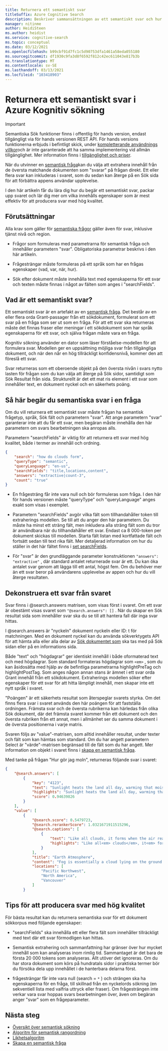 ```yaml
---
title: Returnera ett semantiskt svar
titleSuffix: Azure Cognitive Search
description: Beskriver sammansättningen av ett semantiskt svar och hur du får svar från en resultat uppsättning.
manager: nitinme
author: HeidiSteen
ms.author: heidist
ms.service: cognitive-search
ms.topic: conceptual
ms.date: 03/12/2021
ms.openlocfilehash: b99cbf91d7fc1c5d90753dfa1461a58eda055180
ms.sourcegitcommit: df1930c9fa3d8f6592f812c42ec611043e817b3b
ms.translationtype: MT
ms.contentlocale: sv-SE
ms.lasthandoff: 03/13/2021
ms.locfileid: "103418903"
---
```

# <a name="return-a-semantic-answer-in-azure-cognitive-search"></a>Returnera ett semantiskt svar i Azure Kognitiv sökning

> [!IMPORTANT]
> Semantiska Sök funktioner finns i offentlig för hands version, endast tillgängligt via för hands versionen REST API. För hands versions funktionerna erbjuds i befintligt skick, under [kompletterande användnings villkor](https://azure.microsoft.com/support/legal/preview-supplemental-terms/)och är inte garanterade att ha samma implementering vid allmän tillgänglighet. Mer information finns i [tillgänglighet och priser](semantic-search-overview.md#availability-and-pricing).

När du utvinner en [semantisk fråga](semantic-how-to-query-request.md)kan du välja att extrahera innehåll från de översta matchande dokumenten som "svarar" på frågan direkt. Ett eller flera svar kan inkluderas i svaret, som du sedan kan återge på en Sök sida för att förbättra appens användar upplevelse.

I den här artikeln får du lära dig hur du begär ett semantiskt svar, packar upp svaret och lär dig mer om vilka innehålls egenskaper som är mest effektiv för att producera svar med hög kvalitet.

## <a name="prerequisites"></a>Förutsättningar

Alla krav som gäller för [semantiska frågor](semantic-how-to-query-request.md) gäller även för svar, inklusive tjänst nivå och region.

+ Frågor som formuleras med parametrarna för semantisk fråga och innehåller parametern "svar". Obligatoriska parametrar beskrivs i den här artikeln.

+ Frågesträngar måste formuleras på ett språk som har en frågas egenskaper (vad, var, när, hur).

+ Sök efter dokument måste innehålla text med egenskaperna för ett svar och texten måste finnas i något av fälten som anges i "searchFields".

## <a name="what-is-a-semantic-answer"></a>Vad är ett semantiskt svar?

Ett semantiskt svar är en artefakt av en [semantisk fråga](semantic-how-to-query-request.md). Det består av en eller flera orda Grant-passager från ett sökdokument, formulerat som ett svar på en fråga som ser ut som en fråga. För att ett svar ska returneras måste det finnas fraser eller meningar i ett sökdokument som har språk egenskaperna för ett svar, och själva frågan måste vara en fråga.

Kognitiv sökning använder en dator som läser förståelse-modellen för att formulera svar. Modellen ger en uppsättning möjliga svar från tillgängliga dokument, och när den når en hög tillräckligt konfidensnivå, kommer den att föreslå ett svar.

Svar returneras som ett oberoende objekt på den översta nivån i svars nytto lasten för frågan som du kan välja att återge på Sök sidor, samtidigt som Sök Resultat från sida. Strukturellt är det ett mat ris element i ett svar som innehåller text, en dokument nyckel och en säkerhets poäng.

<a name="query-params"></a>

## <a name="how-to-request-semantic-answers-in-a-query"></a>Så här begär du semantiska svar i en fråga

Om du vill returnera ett semantiskt svar måste frågan ha semantisk frågetyp, språk, Sök fält och parametern "svar". Att ange parametern "svar" garanterar inte att du får ett svar, men begäran måste innehålla den här parametern om svars bearbetningen ska anropas alls.

Parametern "searchFields" är viktig för att returnera ett svar med hög kvalitet, både i termer av innehåll och ordning. 

```json
{
    "search": "how do clouds form",
    "queryType": "semantic",
    "queryLanguage": "en-us",
    "searchFields": "title,locations,content",
    "answers": "extractive|count-3",
    "count": "true"
}
```

+ En frågesträng får inte vara null och bör formuleras som fråga. I den här för hands versionen måste "queryType" och "queryLanguage" anges exakt som visas i exemplet.

+ Parametern "searchFields" avgör vilka fält som tillhandahåller token till extraherings modellen. Se till att du anger den här parametern. Du måste ha minst ett sträng fält, men inkludera alla sträng fält som du tror är användbara när du tillhandahåller ett svar. Endast ca 8 000-token per dokument skickas till modellen. Starta fält listan med kortfattade fält och fortsätt sedan till text rika fält. Mer detaljerad information om hur du ställer in det här fältet finns i [set searchFields](semantic-how-to-query-request.md#searchfields).

+ För "svar" är den grundläggande parameter konstruktionen `"answers": "extractive"` , där standard antalet returnerade svar är ett. Du kan öka antalet svar genom att lägga till ett antal, högst fem.  Om du behöver mer än ett svar beror på användarens upplevelse av appen och hur du vill återge resultaten.

## <a name="deconstruct-an-answer-from-the-response"></a>Dekonstruera ett svar från svaret

Svar finns i @search.answers matrisen, som visas först i svaret. Om ett svar är obestämt visas svaret som `"@search.answers": []` . När du skapar en Sök resultat sida som innehåller svar ska du se till att hantera fall där inga svar hittas.

I @search.answers är "nyckeln" dokument nyckeln eller ID: t för matchningen. Med en dokument nyckel kan du använda sökverktygets API för att hämta alla eller alla delar av [Sök dokumentet som](/rest/api/searchservice/lookup-document) ska tas med på Sök sidan eller på en informations sida.

Både "text" och "högdagrar" ger identiskt innehåll i både oformaterad text och med högdagrar. Som standard formateras högdagrar som `<em>` , som du kan åsidosätta med hjälp av de befintliga parametrarna highlightPreTag och highlightPostTag. Som anges någon annan stans är ämnet i ett svar orda Grant innehåll från ett sökdokument. Extraherings modellen söker efter egenskaper för ett svar för att hitta lämpligt innehåll, men skapar inte ett nytt språk i svaret.

"Poängen" är ett säkerhets resultat som återspeglar svarets styrka. Om det finns flera svar i svaret används den här poängen för att fastställa ordningen. Främsta svar och de översta rubrikerna kan härledas från olika Sök dokument, där det främsta svaret kommer från ett dokument och den översta rubriken från ett annat, men i allmänhet ser du samma dokument i de översta positionerna i varje matris.

Svaren följs av "value"-matrisen, som alltid innehåller resultat, under texter och fält som kan hämtas som standard. Om du har angett parametern Select är "värde"-matrisen begränsad till de fält som du har angett. Mer information om objekt i svaret finns i [skapa en semantisk fråga](semantic-how-to-query-request.md).

Med tanke på frågan "Hur gör jag moln", returneras följande svar i svaret:

```json
{
    "@search.answers": [
        {
            "key": "4123",
            "text": "Sunlight heats the land all day, warming that moist air and causing it to rise high into the   atmosphere until it cools and condenses into water droplets. Clouds generally form where air is ascending (over land in this case),   but not where it is descending (over the river).",
            "highlights": "Sunlight heats the land all day, warming that moist air and causing it to rise high into the   atmosphere until it cools and condenses into water droplets. Clouds generally form<em> where air is ascending</em> (over land in this case),   but not where it is<em> descending</em> (over the river).",
            "score": 0.94639826
        }
    ],
    "value": [
        {
            "@search.score": 0.5479723,
            "@search.rerankerScore": 1.0321671911515296,
            "@search.captions": [
                {
                    "text": "Like all clouds, it forms when the air reaches its dew point—the temperature at which an air mass is cool enough for its water vapor to condense into liquid droplets. This false-color image shows valley fog, which is common in the Pacific Northwest of North America.",
                    "highlights": "Like all<em> clouds</em>, it<em> forms</em> when the air reaches its dew point—the temperature at    which an air mass is cool enough for its water vapor to condense into liquid droplets. This false-color image shows valley<em> fog</em>, which is common in the Pacific Northwest of North America."
                }
            ],
            "title": "Earth Atmosphere",
            "content": "Fog is essentially a cloud lying on the ground. Like all clouds, it forms when the air reaches its dew point—the temperature at  \n\nwhich an air mass is cool enough for its water vapor to condense into liquid droplets.\n\nThis false-color image shows valley fog, which is common in the Pacific Northwest of North America. On clear winter nights, the \n\nground and overlying air cool off rapidly, especially at high elevations. Cold air is denser than warm air, and it sinks down into the \n\nvalleys. The moist air in the valleys gets chilled to its dew point, and fog forms. If undisturbed by winds, such fog may persist for \n\ndays. The Terra satellite captured this image of foggy valleys northeast of Vancouver in February 2010.\n\n\n",
            "locations": [
                "Pacific Northwest",
                "North America",
                "Vancouver"
            ]
        }
```

## <a name="tips-for-producing-high-quality-answers"></a>Tips för att producera svar med hög kvalitet

För bästa resultat kan du returnera semantiska svar för ett dokument sökkorpus med följande egenskaper:

+ "searchFields" ska innehålla ett eller flera fält som innehåller tillräckligt med text där ett svar förmodligen kan hittas.

+ Semantisk extrahering och sammanfattning har gränser över hur mycket innehåll som kan analyseras inom rimlig tid. Sammantaget är det bara de första 20 000 tokens som analyseras. Allt utöver det ignoreras. Om du har stora dokument som körs på hundratals sidor i praktiska termer bör du försöka dela upp innehållet i de hanterbara delarna först.

+ frågesträngar får inte vara null (search = `*` ) och strängen ska ha egenskaperna för en fråga, till skillnad från en nyckelords sökning (en sekventiell lista med valfria uttryck eller fraser). Om frågesträngen inte verkar vara svar hoppas svars bearbetningen över, även om begäran anger "svar" som en frågeparameter.

## <a name="next-steps"></a>Nästa steg

+ [Översikt över semantisk sökning](semantic-search-overview.md)
+ [Algoritm för semantisk rangordning](semantic-ranking.md)
+ [Likhetsalgoritm](index-ranking-similarity.md)
+ [Skapa en semantisk fråga](semantic-how-to-query-request.md)